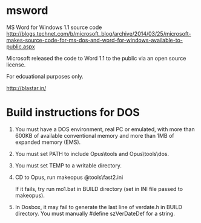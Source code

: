msword
======

MS Word for Windows 1.1 source code
http://blogs.technet.com/b/microsoft_blog/archive/2014/03/25/microsoft-makes-source-code-for-ms-dos-and-word-for-windows-available-to-public.aspx

Microsoft released the code to Word 1.1 to the public via an open source license.

For edcuational purposes only.


http://blastar.in/

# Build instructions for DOS
1. You must have a DOS environment, real PC or emulated, with more than 600KB of available conventional memory and more than 1MB of expanded memory (EMS).
2. You must set PATH to include Opus\tools and Opus\tools\dos.
3. You must set TEMP to a writable directory.
4. CD to Opus\, run 
	makeopus @tools\fast2.ini
	
	If it fails, try run mo1.bat in BUILD directory (set in INI file passed to makeopus).
5. In Dosbox, it may fail to generate the last line of verdate.h in BUILD directory. You must manually #define szVerDateDef for a string.

	

